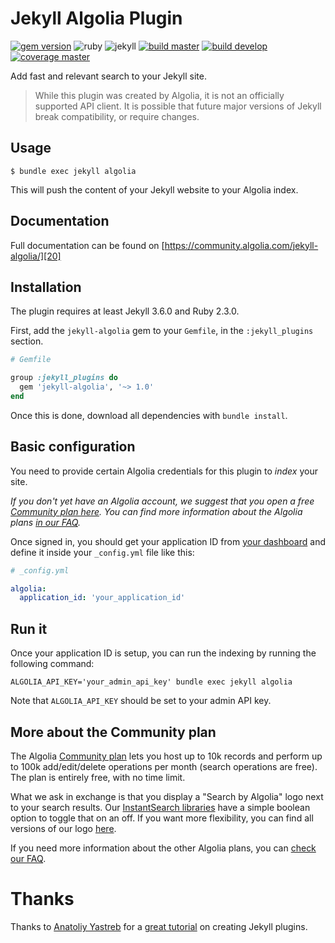 # Jekyll Algolia Plugin

[![gem version][1]][16]
![ruby][2]
![jekyll][3]
[![build master][4]][17]
[![build develop][6]][17]
[![coverage master][5]][18]

Add fast and relevant search to your Jekyll site.

> While this plugin was created by Algolia, it is not an officially supported API client. It is possible that future major versions of Jekyll break compatibility, or require changes.

## Usage

```shell
$ bundle exec jekyll algolia
```

This will push the content of your Jekyll website to your Algolia index.

## Documentation

Full documentation can be found on
[https://community.algolia.com/jekyll-algolia/][20]

## Installation

The plugin requires at least Jekyll 3.6.0 and Ruby 2.3.0.

First, add the `jekyll-algolia` gem to your `Gemfile`, in the `:jekyll_plugins`
section.

```ruby
# Gemfile

group :jekyll_plugins do
  gem 'jekyll-algolia', '~> 1.0'
end
```

Once this is done, download all dependencies with `bundle install`.

## Basic configuration

You need to provide certain Algolia credentials for this plugin to _index_ your
site.

_If you don't yet have an Algolia account, we suggest that you open a free
[Community plan here][8]. You can find more information about the Algolia plans
[in our FAQ][10]._

Once signed in, you should get your application ID from [your dashboard][9] and
define it inside your `_config.yml` file like this:

```yaml
# _config.yml

algolia:
  application_id: 'your_application_id'
```

## Run it

Once your application ID is setup, you can run the indexing by running the
following command:

```shell
ALGOLIA_API_KEY='your_admin_api_key' bundle exec jekyll algolia
```

Note that `ALGOLIA_API_KEY` should be set to your admin API key.

## More about the Community plan

The Algolia [Community plan][11] lets you host up to 10k records and perform up
to 100k add/edit/delete operations per month (search operations are free). The
plan is entirely free, with no time limit.

What we ask in exchange is that you display a "Search by Algolia" logo next to
your search results. Our [InstantSearch libraries][12] have a simple boolean
option to toggle that on an off. If you want more flexibility, you can find
all versions of our logo [here][13].

If you need more information about the other Algolia plans, you can [check our
FAQ][10].

# Thanks

Thanks to [Anatoliy Yastreb][14] for a [great tutorial][15] on creating Jekyll
plugins.

[1]: https://badge.fury.io/rb/jekyll-algolia.svg

[2]: https://img.shields.io/badge/ruby-%3E%3D%202.3.0-green.svg

[3]: https://img.shields.io/badge/jekyll-%3E%3D%203.6.0-green.svg

[4]: https://img.shields.io/badge/dynamic/json.svg?label=build%3Amaster&query=value&uri=https%3A%2F%2Fimg.shields.io%2Ftravis%2Falgolia%2Fjekyll-algolia.json%3Fbranch%3Dmaster

[5]: https://coveralls.io/repos/github/algolia/jekyll-algolia/badge.svg?branch=master

[6]: https://img.shields.io/badge/dynamic/json.svg?label=build%3Adevelop&query=value&uri=https%3A%2F%2Fimg.shields.io%2Ftravis%2Falgolia%2Fjekyll-algolia.json%3Fbranch%3Ddevelop

[7]: https://coveralls.io/repos/github/algolia/jekyll-algolia/badge.svg?branch=develop

[8]: #more-about-the-community-plan

[9]: https://www.algolia.com/api-keys

[10]: https://community.algolia.com/jekyll-algolia/faq.html#how-many-records-will-the-plugin-need

[11]: https://www.algolia.com/users/sign_up/hacker

[12]: https://community.algolia.com/instantsearch.js/

[13]: https://www.algolia.com/press/?section=brand-guidelines

[14]: https://github.com/ayastreb/

[15]: https://ayastreb.me/writing-a-jekyll-plugin/

[16]: https://rubygems.org/gems/jekyll-algolia

[17]: https://travis-ci.org/algolia/jekyll-algolia

[18]: https://coveralls.io/github/algolia/jekyll-algolia?branch=master

[19]: https://coveralls.io/github/algolia/jekyll-algolia?branch=develop

[20]: https://community.algolia.com/jekyll-algolia/getting-started.html
